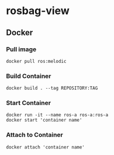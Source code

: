 # rosbag-view

## Docker

### Pull image  
`docker pull ros:melodic`

### Build Container  
`docker build . --tag REPOSITORY:TAG`

### Start Container  
`docker run -it --name ros-a ros-a:ros-a`  
`docker start 'container name'`

### Attach to Container  
`docker attach 'container name'`